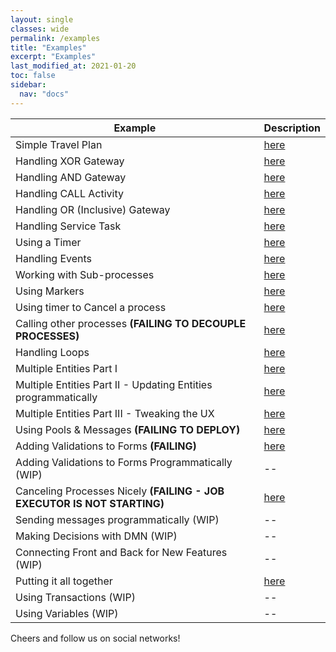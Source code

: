 ```yaml
---
layout: single
classes: wide
permalink: /examples
title: "Examples"
excerpt: "Examples"
last_modified_at: 2021-01-20
toc: false
sidebar:
  nav: "docs"
---
```


| Example                                                                 | Description                         |
|-------------------------------------------------------------------------| ----------------------------------- |
| Simple Travel Plan                                                      | [here](/travelTutorialSIMPLE)       |
| Handling XOR Gateway                                                    | [here](/travelTutorialXOR)          |
| Handling AND Gateway                                                    | [here](/travelTutorialAND)          |
| Handling CALL Activity                                                  | [here](https://github.com/AgileKip/akip-travel-example/tree/main/travelTutorialCALL) |
| Handling OR (Inclusive) Gateway                                         | [here](/travelTutorialOR)           |
| Handling Service Task                                                   | [here](/travelTutorialSRV)          |
| Using a Timer                                                           | [here](/travelTutorialTIMER)        |
| Handling Events                                                         | [here](/travelTutorialEMSG)         |
| Working with Sub-processes                                              | [here](/travelTutorialSUB)          |
| Using Markers                                                           | [here](/travelTutorialMKR)          |
| Using timer to Cancel a process                                         | [here](/travelTutorialCANCEL)       |
| Calling other processes **(FAILING TO DECOUPLE PROCESSES)**             | [here](/travelTutorialSUB)          |
| Handling Loops                                                          | [here](/travelTutorialLOOP)         |
| Multiple Entities Part I                                                | [here](/travelTutorialENTITIES)     |
| Multiple Entities Part II - Updating Entities programmatically          | [here](/travelTutorialENTITIES2)    |
| Multiple Entities Part III - Tweaking the UX                            | [here](/travelTutorialENTITIES3)    |
| Using Pools & Messages **(FAILING TO DEPLOY)**                          | [here](/travelTutorialPOOL)         |
| Adding Validations to Forms **(FAILING)**                               | [here](/travelTutorialVAL)          |
| Adding Validations to Forms Programmatically (WIP)                      | --                                  |
| Canceling Processes Nicely **(FAILING - JOB EXECUTOR IS NOT STARTING)** | [here](/travelTutorialTIMER2CANCEL) |
| Sending messages programmatically (WIP)                                 | --                                  |
| Making Decisions with DMN (WIP)                                         | --                                  |
| Connecting Front and Back for New Features (WIP)                        | --                                  |
| Putting it all together                                                 | [here](/travelTutorialCOMPLETE)     |
| Using Transactions (WIP)                                                | --                                  |
| Using Variables (WIP)                                                   | --                                  |

Cheers and follow us on social networks!
